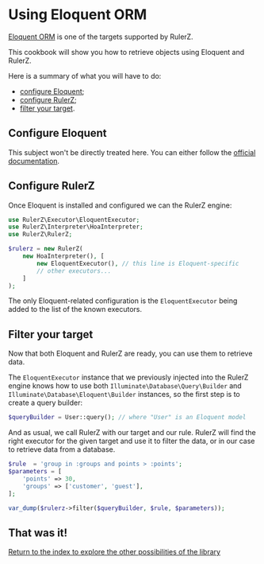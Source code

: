 Using Eloquent ORM
===================

[Eloquent ORM](http://www.pomm-project.org/) is one of the targets supported by RulerZ.

This cookbook will show you how to retrieve objects using Eloquent and RulerZ.

Here is a summary of what you will have to do:

 * [configure Eloquent](#configure-eloquent);
 * [configure RulerZ](#configure-rulerz);
 * [filter your target](#filter-your-target).

## Configure Eloquent

This subject won't be directly treated here. You can either follow the [official
documentation](http://laravel.com/docs/5.0/eloquent).

## Configure RulerZ

Once Eloquent is installed and configured we can the RulerZ engine:

```php
use RulerZ\Executor\EloquentExecutor;
use RulerZ\Interpreter\HoaInterpreter;
use RulerZ\RulerZ;

$rulerz = new RulerZ(
    new HoaInterpreter(), [
        new EloquentExecutor(), // this line is Eloquent-specific
        // other executors...
    ]
);
```

The only Eloquent-related configuration is the `EloquentExecutor` being added to the
list of the known executors.

## Filter your target

Now that both Eloquent and RulerZ are ready, you can use them to retrieve data.

The `EloquentExecutor` instance that we previously injected into the RulerZ engine
knows how to use both `Illuminate\Database\Query\Builder` and `Illuminate\Database\Eloquent\Builder`
instances, so the first step is to create a query builder:

```php
$queryBuilder = User::query(); // where "User" is an Eloquent model
```

And as usual, we call RulerZ with our target and our rule.
RulerZ will find the right executor for the given target and use it to filter
the data, or in our case to retrieve data from a database.

```php
$rule  = 'group in :groups and points > :points';
$parameters = [
    'points' => 30,
    'groups' => ['customer', 'guest'],
];

var_dump($rulerz->filter($queryBuilder, $rule, $parameters));
```

## That was it!

[Return to the index to explore the other possibilities of the library](../index.md)
